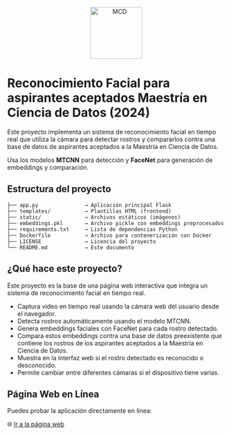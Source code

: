 <p align="center">
  <img src="https://mcd.unison.mx/wp-content/themes/awaken/img/logo_mcd.png" alt="MCD" width="120">
</p>

# Reconocimiento Facial para aspirantes aceptados Maestría en Ciencia de Datos (2024)

Este proyecto implementa un sistema de reconocimiento facial en tiempo real que utiliza la cámara para detectar rostros y compararlos contra una base de datos de aspirantes aceptados a la Maestría en Ciencia de Datos.

Usa los modelos **MTCNN** para detección y **FaceNet** para generación de embeddings y comparación.

## Estructura del proyecto
```
├── app.py               → Aplicación principal Flask
├── templates/           → Plantillas HTML (frontend)
├── static/              → Archivos estáticos (imágenes)
├── embeddings.pkl       → Archivo pickle con embeddings preprocesados
├── requirements.txt     → Lista de dependencias Python
├── Dockerfile           → Archivo para contenerización con Docker
├── LICENSE              → Licencia del proyecto
└── README.md            → Este documento
```

## ¿Qué hace este proyecto?
Este proyecto es la base de una página web interactiva que integra un sistema de reconocimiento facial en tiempo real.

- Captura video en tiempo real usando la cámara web del usuario desde el navegador.
- Detecta rostros automáticamente usando el modelo MTCNN.
- Genera embeddings faciales con FaceNet para cada rostro detectado.
- Compara estos embeddings contra una base de datos preexistente que contiene los rostros de los aspirantes aceptados a la Maestría en Ciencia de Datos.
- Muestra en la interfaz web si el rostro detectado es reconocido o desconocido.
- Permite cambiar entre diferentes cámaras si el dispositivo tiene varias.


## Página Web en Línea
Puedes probar la aplicación directamente en línea:

🌐 [Ir a la página web](https://facereco-production.up.railway.app/)
